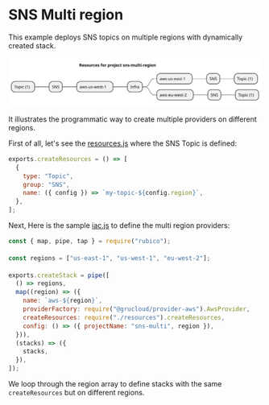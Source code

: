 # SNS Multi region

This example deploys SNS topics on multiple regions with dynamically created stack.

![resources-mindmap](./artifacts/resources-mindmap.svg)

It illustrates the programmatic way to create multiple providers on different regions.

First of all, let's see the [resources.js](./resources.js) where the SNS Topic is defined:

```js
exports.createResources = () => [
  {
    type: "Topic",
    group: "SNS",
    name: ({ config }) => `my-topic-${config.region}`,
  },
];
```

Next, Here is the sample [iac.js](./iac.js) to define the multi region providers:

```js
const { map, pipe, tap } = require("rubico");

const regions = ["us-east-1", "us-west-1", "eu-west-2"];

exports.createStack = pipe([
  () => regions,
  map((region) => ({
    name: `aws-${region}`,
    providerFactory: require("@grucloud/provider-aws").AwsProvider,
    createResources: require("./resources").createResources,
    config: () => ({ projectName: "sns-multi", region }),
  })),
  (stacks) => ({
    stacks,
  }),
]);
```

We loop through the region array to define stacks with the same `createResources` but on different regions.
